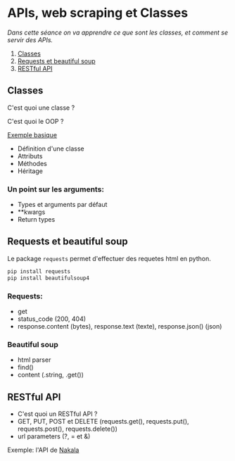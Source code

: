 # APIs, web scraping et Classes

_Dans cette séance on va apprendre ce que sont les classes, et comment se servir des APIs._

1. [Classes](#classes)
2. [Requests et beautiful soup](#requests-et-beautiful-soup)
3. [RESTful API](#restful-api)

## Classes

C'est quoi une classe ? 

C'est quoi le OOP ?

[Exemple basique](/sessions/session-5/scripts/01-classes.py)

- Définition d'une classe
- Attributs
- Méthodes
- Héritage

### Un point sur les arguments:

- Types et arguments par défaut
- **kwargs
- Return types

## Requests et beautiful soup

Le package `requests` permet d'effectuer des requetes html en python.

```python
pip install requests
pip install beautifulsoup4
```

### Requests:

- get
- status_code (200, 404)
- response.content (bytes), response.text (texte), response.json() (json)

### Beautiful soup

- html parser
- find()
- content (.string, .get())

## RESTful API

- C'est quoi un RESTful API ?
- GET, PUT, POST et DELETE (requests.get(), requests.put(), requests.post(), requests.delete())
- url parameters (?, = et &)

Exemple: l'API de [Nakala](https://api.nakala.fr/doc)